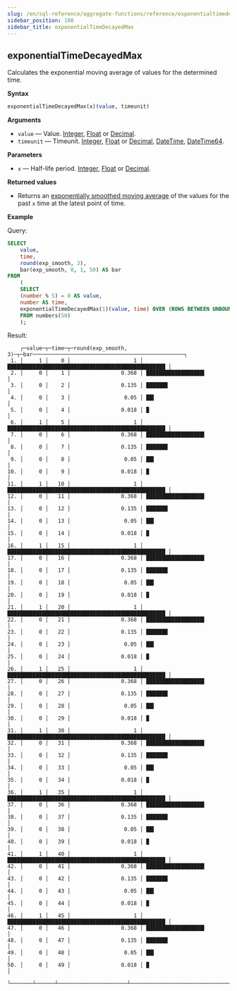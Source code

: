 ```yaml
---
slug: /en/sql-reference/aggregate-functions/reference/exponentialtimedecayedmax
sidebar_position: 108
sidebar_title: exponentialTimeDecayedMax
---
```


## exponentialTimeDecayedMax

Calculates the exponential moving average of values for the determined time.

**Syntax**

```sql
exponentialTimeDecayedMax(x)(value, timeunit)
```

**Arguments**

- `value` — Value. [Integer](../../../sql-reference/data-types/int-uint.md), [Float](../../../sql-reference/data-types/float.md) or [Decimal](../../../sql-reference/data-types/decimal.md).
- `timeunit` — Timeunit. [Integer](../../../sql-reference/data-types/int-uint.md), [Float](../../../sql-reference/data-types/float.md) or [Decimal](../../../sql-reference/data-types/decimal.md), [DateTime](../../data-types/datetime.md), [DateTime64](../../data-types/datetime64.md).

**Parameters**

- `x` — Half-life period. [Integer](../../../sql-reference/data-types/int-uint.md), [Float](../../../sql-reference/data-types/float.md) or [Decimal](../../../sql-reference/data-types/decimal.md).

**Returned values**

- Returns an [exponentially smoothed moving average](https://en.wikipedia.org/wiki/Moving_average#Exponential_moving_average) of the values for the past `x` time at the latest point of time.

**Example**

Query:

```sql
SELECT
    value,
    time,
    round(exp_smooth, 3),
    bar(exp_smooth, 0, 1, 50) AS bar
FROM
    (
    SELECT
    (number % 5) = 0 AS value,
    number AS time,
    exponentialTimeDecayedMax(1)(value, time) OVER (ROWS BETWEEN UNBOUNDED PRECEDING AND CURRENT ROW) AS exp_smooth
    FROM numbers(50)
    );
```

Result:

```response
    ┌─value─┬─time─┬─round(exp_smooth, 3)─┬─bar────────────────────────────────────────────────┐
 1. │     1 │    0 │                    1 │ ██████████████████████████████████████████████████ │
 2. │     0 │    1 │                0.368 │ ██████████████████▍                                │
 3. │     0 │    2 │                0.135 │ ██████▊                                            │
 4. │     0 │    3 │                 0.05 │ ██▍                                                │
 5. │     0 │    4 │                0.018 │ ▉                                                  │
 6. │     1 │    5 │                    1 │ ██████████████████████████████████████████████████ │
 7. │     0 │    6 │                0.368 │ ██████████████████▍                                │
 8. │     0 │    7 │                0.135 │ ██████▊                                            │
 9. │     0 │    8 │                 0.05 │ ██▍                                                │
10. │     0 │    9 │                0.018 │ ▉                                                  │
11. │     1 │   10 │                    1 │ ██████████████████████████████████████████████████ │
12. │     0 │   11 │                0.368 │ ██████████████████▍                                │
13. │     0 │   12 │                0.135 │ ██████▊                                            │
14. │     0 │   13 │                 0.05 │ ██▍                                                │
15. │     0 │   14 │                0.018 │ ▉                                                  │
16. │     1 │   15 │                    1 │ ██████████████████████████████████████████████████ │
17. │     0 │   16 │                0.368 │ ██████████████████▍                                │
18. │     0 │   17 │                0.135 │ ██████▊                                            │
19. │     0 │   18 │                 0.05 │ ██▍                                                │
20. │     0 │   19 │                0.018 │ ▉                                                  │
21. │     1 │   20 │                    1 │ ██████████████████████████████████████████████████ │
22. │     0 │   21 │                0.368 │ ██████████████████▍                                │
23. │     0 │   22 │                0.135 │ ██████▊                                            │
24. │     0 │   23 │                 0.05 │ ██▍                                                │
25. │     0 │   24 │                0.018 │ ▉                                                  │
26. │     1 │   25 │                    1 │ ██████████████████████████████████████████████████ │
27. │     0 │   26 │                0.368 │ ██████████████████▍                                │
28. │     0 │   27 │                0.135 │ ██████▊                                            │
29. │     0 │   28 │                 0.05 │ ██▍                                                │
30. │     0 │   29 │                0.018 │ ▉                                                  │
31. │     1 │   30 │                    1 │ ██████████████████████████████████████████████████ │
32. │     0 │   31 │                0.368 │ ██████████████████▍                                │
33. │     0 │   32 │                0.135 │ ██████▊                                            │
34. │     0 │   33 │                 0.05 │ ██▍                                                │
35. │     0 │   34 │                0.018 │ ▉                                                  │
36. │     1 │   35 │                    1 │ ██████████████████████████████████████████████████ │
37. │     0 │   36 │                0.368 │ ██████████████████▍                                │
38. │     0 │   37 │                0.135 │ ██████▊                                            │
39. │     0 │   38 │                 0.05 │ ██▍                                                │
40. │     0 │   39 │                0.018 │ ▉                                                  │
41. │     1 │   40 │                    1 │ ██████████████████████████████████████████████████ │
42. │     0 │   41 │                0.368 │ ██████████████████▍                                │
43. │     0 │   42 │                0.135 │ ██████▊                                            │
44. │     0 │   43 │                 0.05 │ ██▍                                                │
45. │     0 │   44 │                0.018 │ ▉                                                  │
46. │     1 │   45 │                    1 │ ██████████████████████████████████████████████████ │
47. │     0 │   46 │                0.368 │ ██████████████████▍                                │
48. │     0 │   47 │                0.135 │ ██████▊                                            │
49. │     0 │   48 │                 0.05 │ ██▍                                                │
50. │     0 │   49 │                0.018 │ ▉                                                  │
    └───────┴──────┴──────────────────────┴────────────────────────────────────────────────────┘
```